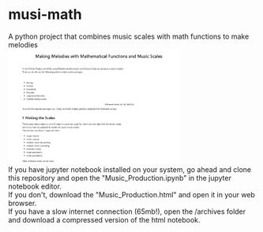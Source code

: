 # musi-math
A python project that combines music scales with math functions to make melodies
<br>
<img src="data/readonly/screen1.jpg" width="350" title="Notebook Title">
<br>
If you have jupyter notebook installed on your system, go ahead and clone this repository and open the "Music_Production.ipynb" in the jupyter notebook editor.<br>
If you don't, download the "Music_Production.html" and open it in your web browser.<br>If you have a slow internet connection (65mb!), open the /archives folder and download a compressed version of the html notebook.
